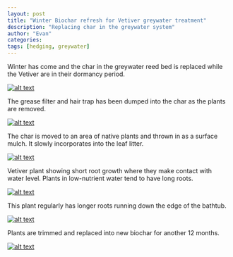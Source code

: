 ```yaml
---
layout: post
title: "Winter Biochar refresh for Vetiver greywater treatment"
description: "Replacing char in the greywater system"
author: "Evan"
categories: 
tags: [hedging, greywater]
---
```

Winter has come and the char in the greywater reed bed is replaced while the Vetiver are in their dormancy period.

[![alt text](https://i.imgur.com/SCrR5FZl.jpg "Before removal")](https://u.teknik.io/ATndu.jpg)

The grease filter and hair trap has been dumped into the char as the plants are removed.

[![alt text](https://i.imgur.com/NAlnMq1l.jpg "During removal")](https://u.teknik.io/VoXFT.jpg)

The char is moved to an area of native plants and thrown in as a surface mulch. It slowly incorporates into the leaf litter.

[![alt text](https://i.imgur.com/dmZvLvZl.jpg "During removal")](https://u.teknik.io/Wvwzg.jpg)

Vetiver plant showing short root growth where they make contact with water level. Plants in low-nutrient water tend to have long roots.

[![alt text](https://i.imgur.com/20ZeuU3l.jpg "After removal")](https://u.teknik.io/AuWAb.jpg)

This plant regularly has longer roots running down the edge of the bathtub.

[![alt text](https://i.imgur.com/WundrHml.jpg "After removal")](https://u.teknik.io/33OwW.jpg)

Plants are trimmed and replaced into new biochar for another 12 months.

[![alt text](https://i.imgur.com/SHdbHu0l.jpg "Before removal")](https://u.teknik.io/5aP7c.jpg)
